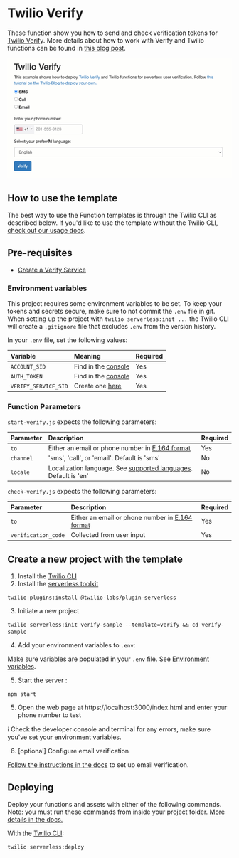 # Twilio Verify

These function show you how to send and check verification tokens for [Twilio Verify](https://www.twilio.com/docs/verify/api). More details about how to work with Verify and Twilio functions can be found in [this blog post](https://www.twilio.com/blog/serverless-phone-verification).

![phone-verification-gif](./phone-verification.gif?raw=true)

## How to use the template

The best way to use the Function templates is through the Twilio CLI as described below. If you'd like to use the template without the Twilio CLI, [check out our usage docs](../docs/USING_FUNCTIONS.md).

## Pre-requisites

- [Create a Verify Service](https://www.twilio.com/console/verify/services)

### Environment variables

This project requires some environment variables to be set. To keep your tokens and secrets secure, make sure to not commit the `.env` file in git. When setting up the project with `twilio serverless:init ...` the Twilio CLI will create a `.gitignore` file that excludes `.env` from the version history.

In your `.env` file, set the following values:

| Variable             | Meaning                                                           | Required |
| :------------------- | :---------------------------------------------------------------- | :------- |
| `ACCOUNT_SID`        | Find in the [console](https://www.twilio.com/console)             | Yes      |
| `AUTH_TOKEN`         | Find in the [console](https://www.twilio.com/console)             | Yes      |
| `VERIFY_SERVICE_SID` | Create one [here](https://www.twilio.com/console/verify/services) | Yes      |

### Function Parameters

`start-verify.js` expects the following parameters:

| Parameter      | Description                                 | Required |
| :------------- | :------------------------------------------ | :------- |
| `to`           | Either an email or phone number in [E.164 format](https://www.twilio.com/docs/glossary/what-e164) | Yes |
| `channel`      | 'sms', 'call', or 'email'. Default is 'sms' | No |
| `locale`       | Localization language. See [supported languages](https://www.twilio.com/docs/verify/supported-languages). Default is 'en' | No |

`check-verify.js` expects the following parameters:

| Parameter           | Description                | Required |
| :------------------ | :------------------------- | :------- |
| `to`                | Either an email or phone number in [E.164 format](https://www.twilio.com/docs/glossary/what-e164) | Yes |
| `verification_code` | Collected from user input  | Yes      |

## Create a new project with the template

1. Install the [Twilio CLI](https://www.twilio.com/docs/twilio-cli/quickstart#install-twilio-cli)
2. Install the [serverless toolkit](https://www.twilio.com/docs/labs/serverless-toolkit/getting-started)

```shell
twilio plugins:install @twilio-labs/plugin-serverless
```

3. Initiate a new project

```
twilio serverless:init verify-sample --template=verify && cd verify-sample
```

4. Add your environment variables to `.env`:

Make sure variables are populated in your `.env` file. See [Environment variables](#environment-variables).

5. Start the server :

```
npm start
```

5. Open the web page at https://localhost:3000/index.html and enter your phone number to test

ℹ️ Check the developer console and terminal for any errors, make sure you've set your environment variables.

6. [optional] Configure email verification

[Follow the instructions in the docs](https://www.twilio.com/docs/verify/email) to set up email verification.

## Deploying

Deploy your functions and assets with either of the following commands. Note: you must run these commands from inside your project folder. [More details in the docs.](https://www.twilio.com/docs/labs/serverless-toolkit)

With the [Twilio CLI](https://www.twilio.com/docs/twilio-cli/quickstart):

```
twilio serverless:deploy
```
